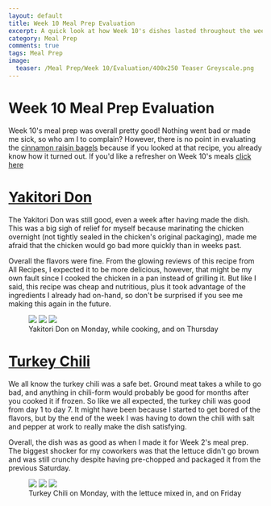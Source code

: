 ```yaml
---
layout: default
title: Week 10 Meal Prep Evaluation
excerpt: A quick look at how Week 10's dishes lasted throughout the week
category: Meal Prep
comments: true
tags: Meal Prep
image:
  teaser: /Meal Prep/Week 10/Evaluation/400x250 Teaser Greyscale.png
---
```

# Week 10 Meal Prep Evaluation

Week 10's meal prep was overall pretty good! Nothing went bad or made me sick, so who am I to complain? However, there is no point in evaluating the [cinnamon raisin bagels](http://underwriteyourlife.com/recipe%20failure/Cinnamon-Raisin-Bagels/) because if you looked at that recipe, you already know how it turned out. If you'd like a refresher on Week 10's meals [click here](http://underwriteyourlife.com/meal%20prep/Week-10-Meal-Prep/)

# [Yakitori Don](http://underwriteyourlife.com/recipe/Yakitori-Don/)

The Yakitori Don was still good, even a week after having made the dish. This was a big sigh of relief for myself because marinating the chicken overnight (not tightly sealed in the chicken's original packaging), made me afraid that the chicken would go bad more quickly than in weeks past. 

Overall the flavors were fine. From the glowing reviews of this recipe from All Recipes, I expected it to be more delicious, however, that might be my own fault since I cooked the chicken in a pan instead of grilling it. But like I said, this recipe was cheap and nutritious, plus it took advantage of the ingredients I already had on-hand, so don't be surprised if you see me making this again in the future. 

<figure class="third">
  <img src="{{ site.url }}/images/Meal Prep/Week 10/Evaluation/Monday YD.jpg">
  <img src="{{ site.url }}/images/Meal Prep/Week 10/Evaluation/Mixed YD.jpg">
  <img src="{{ site.url }}/images/Meal Prep/Week 10/Evaluation/Thursday YD.jpg">
	<figcaption> Yakitori Don on Monday, while cooking, and on Thursday </figcaption>
</figure>

# [Turkey Chili](http://underwriteyourlife.com/recipe/Turkey-Chili/) 

We all know the turkey chili was a safe bet. Ground meat takes a while to go bad, and anything in chili-form would probably be good for months after you cooked it if frozen. So like we all expected, the turkey chili was good from day 1 to day 7. It might have been because I started to get bored of the flavors, but by the end of the week I was having to down the chili with salt and pepper at work to really make the dish satisfying. 

Overall, the dish was as good as when I made it for Week 2's meal prep. The biggest shocker for my coworkers was that the lettuce didn't go brown and was still crunchy despite having pre-chopped and packaged it from the previous Saturday. 

<figure class="third">
  <img src="{{ site.url }}/images/Meal Prep/Week 10/Evaluation/Monday TC.jpg">
  <img src="{{ site.url }}/images/Meal Prep/Week 10/Evaluation/Mixed TC.jpg">
  <img src="{{ site.url }}/images/Meal Prep/Week 10/Evaluation/Friday TC.jpg">
	<figcaption> Turkey Chili on Monday, with the lettuce mixed in, and on Friday </figcaption>
</figure>

